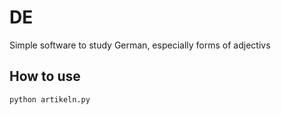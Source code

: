 # DE
Simple software to study German, especially forms of adjectivs
## How to use
```bash
python artikeln.py
```

